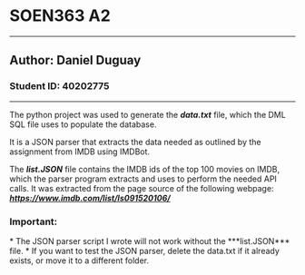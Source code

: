 <h1>SOEN363 A2</h1>

**********************************
<h2>Author: Daniel Duguay</h2>
<h3>Student ID: 40202775</h3>

**********************************

The python project was used to generate 
the ***data.txt*** file, which the DML SQL file 
uses to populate the database.

It is a JSON parser that extracts the data
needed as outlined by the assignment from IMDB using IMDBot.

The ***list.JSON*** file contains the IMDB ids of the top 100 movies on IMDB,
which the parser program extracts and uses to perform the needed API calls.
It was extracted from the page source of the following webpage: ***https://www.imdb.com/list/ls091520106/***

<h3>Important:</h3>
* The JSON parser script I wrote will not work without the ***list.JSON*** file.
* If you want to test the JSON parser, delete the data.txt if it already exists, or move it to a different folder.




